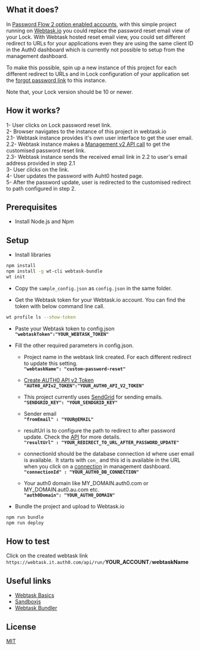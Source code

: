 ## What it does?

In [Password Flow 2 option enabled accounts](https://auth0.com/forum/t/changepassword-v2-flow-and-force-password-reset/2535/1), with this simple project running on [Webtask.io](https://webtask.io)
you could replace the password reset email view of your Lock. With Webtask hosted reset email view, you could set different redirect to URLs for your applications even they are using the same client ID in the Auth0 dashboard which is currently not possible to setup from the management dashboard.

To make this possible, spin up a new instance of this project for each different redirect to URLs and in 
Lock configuration of your application set the [forgot password link](https://auth0.com/docs/libraries/lock/v10/customization#forgotpasswordlink-string-) to this instance.

Note that, your Lock version should be 10 or newer.

## How it works?

1- User clicks on Lock password reset link. <br />
2- Browser navigates to the instance of this project in webtask.io<br />
2.1- Webtask instance provides it's own user interface to get the user email.<br />
2.2- Webtask instance makes a [Management v2 API call](https://auth0.com/docs/api/management/v2#!/Tickets/post_password_change) to get the customised password reset link.<br />
2.3- Webtask instance sends the received email link in 2.2 to user's email address provided in step 2.1<br />
3- User clicks on the link.<br />
4- User updates the password with Auht0 hosted page.<br />
5- After the password update, user is redirected to the customised redirect to path configured in step 2.<br />

## Prerequisites
* Install Node.js and Npm 

## Setup
* Install libraries

```bash
npm install
npm install -g wt-cli webtask-bundle
wt init
```
* Copy the `sample_config.json` as `config.json` in the same folder.

* Get the Webtask token for your Webtask.io account. You can find the token with below command line call.
 
```bash   
wt profile ls --show-token
```

* Paste your Webtask token to config.json<br />
<b>`"webtaskToken":"YOUR_WEBTASK_TOKEN"`</b>

* Fill the other required parameters in config.json.

  * Project name in the webtask link created. For each different redirect to update this setting.<br />
  <b>`"webtaskName": "custom-password-reset"`</b>
  
  * [Create AUTH0 API v2 Token](https://auth0.com/docs/api/management/v2/tokens)<br />
  <b>`"AUTH0_APIv2_TOKEN":"YOUR_AUTH0_API_V2_TOKEN"`</b>
  
  * This project currently uses [SendGrid](www.sendgrid.com) for sending emails.<br /> 
  <b>`"SENDGRID_KEY": "YOUR_SENDGRID_KEY"`</b>
  
  * Sender email<br />
  <b>`"fromEmail" : "YOUR@EMAIL"`</b>
  
  * resultUrl is to configure the path to redirect to after password update. Check the [API](https://auth0.com/docs/api/management/v2#!/Tickets/post_password_change) for more details.<br />
  <b>`"resultUrl" : "YOUR_REDIRECT_TO_URL_AFTER_PASSWORD_UPDATE"`</b>
  
  * connectionId should be the database connection id where user email is available.
  It starts with `con_` and this id is available in the URL when you click on a [connection](https://manage.auth0.com/#/connections/database) in 
  management dashboard.<br />
  <b>`"connectionId" : "YOUR_AUTH0_DB_CONNECTION"`</b>

  * Your auth0 domain like MY_DOMAIN.auth0.com or MY_DOMAIN.aut0.au.com etc.<br />
  <b>`"auth0Domain": "YOUR_AUTH0_DOMAIN"`</b>

* Bundle the project and upload to Webtask.io
```bash
npm run bundle
npm run deploy
```
## How to test
Click on the created webtask link <br />
`https://webtask.it.auth0.com/api/run/`<b>YOUR_ACCOUNT</b>`/`<b>webtaskName</b>

## Useful links
* [Webtask Basics](https://webtask.io/docs/101)
* [Sandboxjs](https://webtask.io/docs/sandboxjs)
* [Webtask Bundler](https://github.com/auth0/webtask-bundle)

## License
[MIT](LICENSE)
